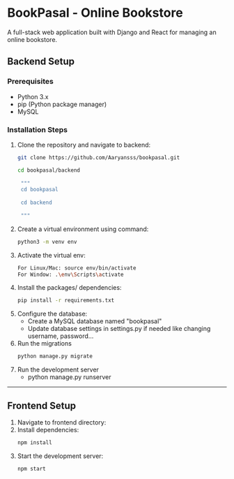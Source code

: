 # BookPasal - Online Bookstore

A full-stack web application built with Django and React for managing an online bookstore.

## Backend Setup

### Prerequisites
- Python 3.x
- pip (Python package manager)
- MySQL

### Installation Steps

1. Clone the repository and navigate to backend:
   ```bash
   git clone https://github.com/Aaryansss/bookpasal.git

   cd bookpasal/backend
    
    """
    cd bookpasal
    
    cd backend
    
    """
2. Create a virtual environment using command:
    ```bash
    python3 -m venv env
3. Activate the virtual env:
    ```bash
    For Linux/Mac: source env/bin/activate
    For Window: .\env\Scripts\activate
4. Install the packages/ dependencies:
    ```bash
    pip install -r requirements.txt

5. Configure the database:
    - Create a MySQL database named "bookpasal"
    - Update database settings in settings.py if needed like changing username, password...
6. Run the migrations
    ```bash
    python manage.py migrate
7. Run the development server
    - python manage.py runserver

<hr>

## Frontend Setup

1. Navigate to frontend directory:
2. Install dependencies:
    ```bash
    npm install
3. Start the development server:
    ```bash
    npm start
